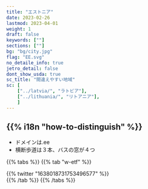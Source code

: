 ```yaml
---
title: "エストニア"
date: 2023-02-26
lastmod: 2023-04-01
weight: 1
draft: false
keywords: [""]
sections: [""]
bg: "bg/city.jpg"
flag: "EE.svg"
no_detaile_info: true
jetro_detail: false
dont_show_usda: true
sc_title: "間違えやすい地域"
sc: [
    ["../latvia/", "ラトビア"],
    ["../lithuania/", "リトアニア"],
    ]
---
```


<div class="main-desciption country-description">
    <h2 class="section-title">{{% i18n "how-to-distinguish" %}}</h2>
    <ul class="rule-list">
        <li>ドメインは<span class="quiz">.ee</span></li>
        <li>横断歩道は<span class="quiz">３本</span>、<span class="quiz">バスの窓が４つ</span></li>
    </ul>
</div>

{{% tabs  %}}
{{% tab "w-etf" %}}
<div class="googlemap-if">
<div class="googlemap-if">
{{% twitter "1638018731753496577" %}}
</div>
</div>
{{% /tab %}}
{{% /tabs %}}
